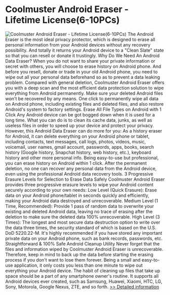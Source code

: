 # Coolmuster Android Eraser - Lifetime License(6-10PCs)
![Coolmuster Android Eraser - Lifetime License(6-10PCs)](https://mycommerce.akamaized.net/api/pimages/P300924887/BIG/300924887.PNG)
The Android Eraser is the most ideal privacy protector, which is designed to erase all personal information from your Android devices without any recovery possibility. And totally it returns your Android device to a "Clean Slate" state so that you can resell or donate it trustingly.
Why Do We Need An Android Data Eraser?
When you do not want to share your private information or secret with others, you will choose to erase history on Android phone. And before you resell, donate or trade in your old Android phone, you need to wipe out all your personal data beforehand so as to prevent a data leaking problem.
Compared with general deletion, Coolmuster Android Eraser offers you with a deep scan and the most efficient data protection solution to wipe everything from Android permanently. Make sure your deleted Android files won't be recovered by any means.
One click to permanently wipe all data on Android phone, including existing files and deleted files, and also restore Android's system to factory settings.
Erase All File Types on Android with 1 Click
Any Android device can be got bogged down when it is used for a long time. What you can do is to clean its cache data, junks, as well as useless files in order to speed up your device and protect your privacy. However, this Android Data Eraser can do more for you:
As a history eraser for Android, it can delete everything on your Android phone or tablet, including contacts, text messages, call logs, photos, videos, music, voicemail, user names, gmail account, passwords, apps, books, search history (Google history, Snapchat history, web history, etc.), keyboard history and other more personal info.
Being easy-to-use but professional, you can erase history on Android within 1 click. After the permanent deletion, no one can recover any personal data from the Android device, even using the professional Android data recovery tools.
3 Progressive Erasure Levels for Selection to Erase Data Safely
Coolmuster Android Eraser provides three progressive erasure levels to wipe your Android content securely according to your own needs:
Low Level (Quick Erasure): Erase data on your Android phone/tablet in seconds quickly and efficiently, making your Android data destroyed and unrecoverable.
Medium Level (1 Time, Recommended): Provide 1 pass of random data to overwrite your existing and deleted Android data, leaving no trace of erasing after the deletion to make sure the deleted data 100% unrecoverable.
High Level (3 Times): The longest and most secure data destruction option to write over the data three times, the security standard of which is based on the U.S. DoD 5220.22-M. It's highly recommended if you have stored any important private data on your Android phone, such as bank records, passwords, etc.
Straightforward & 100% Safe Android Cleanup Utility
Never forget that the files and information wiped by Coolmuster Android Eraser is unrecoverable. Therefore, keep in mind to back up the data before starting the erasing process if you don't want to lose them forever.
Being a small and easy-to-use application, it only costs you less than one minute to wipe out everything your Android device. The habit of cleaning up files that take up space should be a part of any smartphone owner's routine.
It supports all Android devices ever created, such as Samsung, Huawei, Xiaomi, HTC, LG, Sony, Motorola, Google Nexus, ZTE, and so forth.
[>> Detailed information](https://secure.shareit.com/shareit/product.html?productid=300924887&affiliateid=200057808)